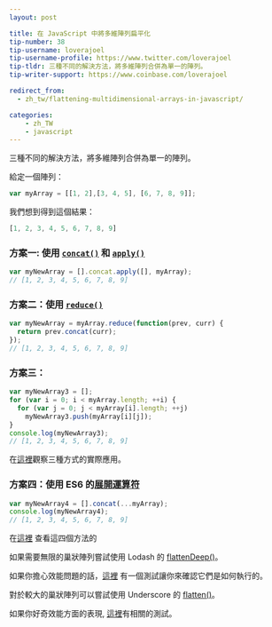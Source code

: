 ```yaml
---
layout: post

title: 在 JavaScript 中將多維陣列扁平化
tip-number: 38
tip-username: loverajoel
tip-username-profile: https://www.twitter.com/loverajoel
tip-tldr: 三種不同的解決方法，將多維陣列合併為單一的陣列。
tip-writer-support: https://www.coinbase.com/loverajoel

redirect_from:
  - zh_tw/flattening-multidimensional-arrays-in-javascript/

categories:
    - zh_TW
    - javascript
---
```


三種不同的解決方法，將多維陣列合併為單一的陣列。

給定一個陣列：

```js
var myArray = [[1, 2],[3, 4, 5], [6, 7, 8, 9]];
```

我們想到得到這個結果：

```js
[1, 2, 3, 4, 5, 6, 7, 8, 9]
```

### 方案一: 使用 [`concat()`](https://developer.mozilla.org/en-US/docs/Web/JavaScript/Reference/Global_Objects/Array/concat) 和 [`apply()`](https://developer.mozilla.org/en-US/docs/Web/JavaScript/Reference/Global_Objects/Function/apply)

```js
var myNewArray = [].concat.apply([], myArray);
// [1, 2, 3, 4, 5, 6, 7, 8, 9]
```

### 方案二：使用 [`reduce()`](https://developer.mozilla.org/en-US/docs/Web/JavaScript/Reference/Global_Objects/Array/Reduce#Flatten_an_array_of_arrays)

```js
var myNewArray = myArray.reduce(function(prev, curr) {
  return prev.concat(curr);
});
// [1, 2, 3, 4, 5, 6, 7, 8, 9]
```

### 方案三：

```js
var myNewArray3 = [];
for (var i = 0; i < myArray.length; ++i) {
  for (var j = 0; j < myArray[i].length; ++j)
    myNewArray3.push(myArray[i][j]);
}
console.log(myNewArray3);
// [1, 2, 3, 4, 5, 6, 7, 8, 9]
```
在[這裡](https://jsbin.com/qeqicu/edit?js,console)觀察三種方式的實際應用。

### 方案四：使用 ES6 的[展開運算符](https://developer.mozilla.org/en-US/docs/Web/JavaScript/Reference/Operators/Spread_operator)

```js
var myNewArray4 = [].concat(...myArray);
console.log(myNewArray4);
// [1, 2, 3, 4, 5, 6, 7, 8, 9]
```

在[這裡](https://jsbin.com/janana/edit?js,console) 查看這四個方法的

如果需要無限的巢狀陣列嘗試使用 Lodash 的 [flattenDeep()](https://lodash.com/docs#flattenDeep)。

如果你擔心效能問題的話，[這裡](http://jsperf.com/flatten-an-array-loop-vs-reduce/6) 有一個測試讓你來確認它們是如何執行的。

對於較大的巢狀陣列可以嘗試使用 Underscore 的 [flatten()](https://github.com/jashkenas/underscore/blob/master/underscore.js#L501)。

如果你好奇效能方面的表現, [這裡](http://jsperf.com/flatten-an-array-loop-vs-reduce/6)有相關的測試。
